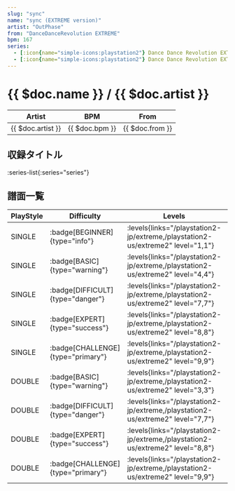 ```yaml
---
slug: "sync"
name: "sync (EXTREME version)"
artist: "OutPhase"
from: "DanceDanceRevolution EXTREME"
bpm: 167
series:
  - [:icon{name="simple-icons:playstation2"} Dance Dance Revolution EXTREME :icon{name="flag:jp-4x3"}](/playstation2-jp/extreme)
  - [:icon{name="simple-icons:playstation2"} Dance Dance Revolution EXTREME 2 :icon{name="flag:us-4x3"}](/playstation2-us/extreme2)
---
```


# {{ $doc.name }} / {{ $doc.artist }}

|Artist|BPM|From|
|------|---|----|
|{{ $doc.artist }}|{{ $doc.bpm }}|{{ $doc.from }}|

## 収録タイトル

:series-list{:series="series"}

## 譜面一覧

|PlayStyle|Difficulty|Levels|Notes|Movie|
|---------|----------|------|-----|-----|
|SINGLE| :badge[BEGINNER]{type="info"}| :levels{links="/playstation2-jp/extreme,/playstation2-us/extreme2" level="1,1"}|94/0||
|SINGLE| :badge[BASIC]{type="warning"}| :levels{links="/playstation2-jp/extreme,/playstation2-us/extreme2" level="4,4"}|180/10||
|SINGLE| :badge[DIFFICULT]{type="danger"}| :levels{links="/playstation2-jp/extreme,/playstation2-us/extreme2" level="7,7"}|257/11||
|SINGLE| :badge[EXPERT]{type="success"}| :levels{links="/playstation2-jp/extreme,/playstation2-us/extreme2" level="8,8"}|304/7||
|SINGLE| :badge[CHALLENGE]{type="primary"}| :levels{links="/playstation2-jp/extreme,/playstation2-us/extreme2" level="9,9"}|328/8||
|DOUBLE| :badge[BASIC]{type="warning"}| :levels{links="/playstation2-jp/extreme,/playstation2-us/extreme2" level="3,3"}|190/18||
|DOUBLE| :badge[DIFFICULT]{type="danger"}| :levels{links="/playstation2-jp/extreme,/playstation2-us/extreme2" level="7,7"}|255/7||
|DOUBLE| :badge[EXPERT]{type="success"}| :levels{links="/playstation2-jp/extreme,/playstation2-us/extreme2" level="8,8"}|283/17||
|DOUBLE| :badge[CHALLENGE]{type="primary"}| :levels{links="/playstation2-jp/extreme,/playstation2-us/extreme2" level="9,9"}|313/8||
